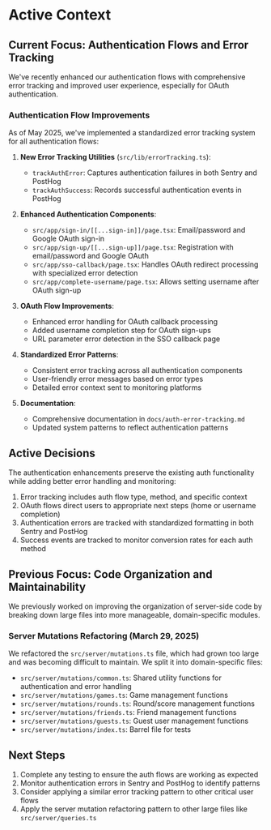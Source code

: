 # Active Context

## Current Focus: Authentication Flows and Error Tracking

We've recently enhanced our authentication flows with comprehensive error tracking and improved user experience, especially for OAuth authentication.

### Authentication Flow Improvements

As of May 2025, we've implemented a standardized error tracking system for all authentication flows:

1. **New Error Tracking Utilities** (`src/lib/errorTracking.ts`):

   - `trackAuthError`: Captures authentication failures in both Sentry and PostHog
   - `trackAuthSuccess`: Records successful authentication events in PostHog

2. **Enhanced Authentication Components**:

   - `src/app/sign-in/[[...sign-in]]/page.tsx`: Email/password and Google OAuth sign-in
   - `src/app/sign-up/[[...sign-up]]/page.tsx`: Registration with email/password and Google OAuth
   - `src/app/sso-callback/page.tsx`: Handles OAuth redirect processing with specialized error detection
   - `src/app/complete-username/page.tsx`: Allows setting username after OAuth sign-up

3. **OAuth Flow Improvements**:

   - Enhanced error handling for OAuth callback processing
   - Added username completion step for OAuth sign-ups
   - URL parameter error detection in the SSO callback page

4. **Standardized Error Patterns**:

   - Consistent error tracking across all authentication components
   - User-friendly error messages based on error types
   - Detailed error context sent to monitoring platforms

5. **Documentation**:
   - Comprehensive documentation in `docs/auth-error-tracking.md`
   - Updated system patterns to reflect authentication patterns

## Active Decisions

The authentication enhancements preserve the existing auth functionality while adding better error handling and monitoring:

1. Error tracking includes auth flow type, method, and specific context
2. OAuth flows direct users to appropriate next steps (home or username completion)
3. Authentication errors are tracked with standardized formatting in both Sentry and PostHog
4. Success events are tracked to monitor conversion rates for each auth method

## Previous Focus: Code Organization and Maintainability

We previously worked on improving the organization of server-side code by breaking down large files into more manageable, domain-specific modules.

### Server Mutations Refactoring (March 29, 2025)

We refactored the `src/server/mutations.ts` file, which had grown too large and was becoming difficult to maintain. We split it into domain-specific files:

- `src/server/mutations/common.ts`: Shared utility functions for authentication and error handling
- `src/server/mutations/games.ts`: Game management functions
- `src/server/mutations/rounds.ts`: Round/score management functions
- `src/server/mutations/friends.ts`: Friend management functions
- `src/server/mutations/guests.ts`: Guest user management functions
- `src/server/mutations/index.ts`: Barrel file for tests

## Next Steps

1. Complete any testing to ensure the auth flows are working as expected
2. Monitor authentication errors in Sentry and PostHog to identify patterns
3. Consider applying a similar error tracking pattern to other critical user flows
4. Apply the server mutation refactoring pattern to other large files like `src/server/queries.ts`
